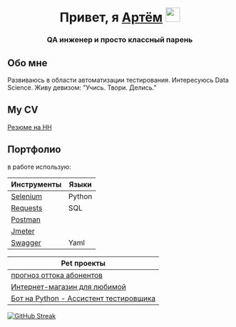 
<h1 align="center">Привет, я <a href="http://karlashov.sv-en.ru/" target="_blank"> Артём</a> 
<img src="https://github.com/blackcater/blackcater/raw/main/images/Hi.gif" height="32"/></h1>
<h3 align="center">QA инженер и просто классный парень</h3>

<h2> Обо мне </h2>

Развиваюсь в области автоматизации тестирования. Интересуюсь Data Science.
Живу девизом: "Учись. Твори. Делись."

<h2> My CV </h2> 
<a href="https://hh.ru/applicant/resumes/view?resume=a5840e55ff0bd3b3b80039ed1f655a336c7576" target="_blank">Резюме на HH</a>


<h2> Портфолио </h2> 

в работе использую:







|Инструменты|Языки|
|-----------|-----------|
| <a href="https://github.com/ArtemKarDev/Selenium_pytest_allure_oop" target="_blank">Selenium</a>| Python|
| <a href="https://github.com/ArtemKarDev/python_autotests" target="_blank">Requests</a>|   SQL    |
| <a href="https://github.com/ArtemKarDev/Postman_autotests" target="_blank">Postman</a>|
| <a href="https://github.com/ArtemKarDev/jmeter" target="_blank">Jmeter</a>| |
| <a href="https://artemkardev.github.io/swagger/" target="_blank">Swagger</a>|Yaml|


|Pet проекты|
|-----------|
| <a href="https://github.com/ArtemKarDev/provider/blob/main/report.ipynb" target="_blank">прогноз оттока абонентов</a>|
| <a href="http://macrame-for-you.ru:80" target="_blank">Интернет-магазин для любимой</a>|
| <a href="https://t.me/karlashov_test_assistant_bot" target="_blank">Бот на Python - Ассистент тестировщика</a>|



[![GitHub Streak](http://github-readme-streak-stats.herokuapp.com?user=ArtemKarDev&theme=swift&border_radius=5&locale=ru&date_format=j%2Fn%5B%2FY%5D&stroke=9CB9EB&fire=EB6D34)](https://git.io/streak-stats)

